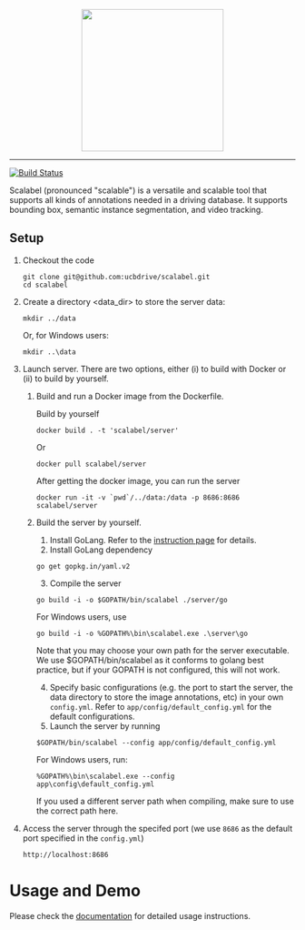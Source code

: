 <p align="center"><img width=250 src="https://s3-us-west-2.amazonaws.com/scalabel-public/www/logo/scalable_dark.svg" /></p>

--------------------------------------------------------------------------------


[![Build Status](https://travis-ci.com/ucbdrive/scalabel.svg?token=9QKS6inVmkjyhrWUHjqT&branch=master)](https://travis-ci.com/ucbdrive/scalabel)

Scalabel (pronounced "scalable") is a versatile and scalable tool that supports all kinds of annotations needed in a driving database. It supports bounding box, semantic instance segmentation, and video tracking.

## Setup ##
1. Checkout the code
    ```
    git clone git@github.com:ucbdrive/scalabel.git
    cd scalabel
    ```
2. Create a directory <data_dir> to store the server data:
    ```
    mkdir ../data
    ```
    Or, for Windows users:
    ```
    mkdir ..\data
    ```
3. Launch server. There are two options, either (i) to build
 with Docker or (ii) to build by yourself.
    1. Build and run a Docker image from the Dockerfile.

        Build by yourself
        ```
        docker build . -t 'scalabel/server'
        ```
        Or
        ```
        docker pull scalabel/server
        ```
        After getting the docker image, you can run the server
        ```
        docker run -it -v `pwd`/../data:/data -p 8686:8686 scalabel/server
        ```
    2. Build the server by yourself.
        1. Install GoLang. Refer to the [instruction page](https://golang.org/doc/install) for details.
        2. Install GoLang dependency
        ```
        go get gopkg.in/yaml.v2
        ```
        
        3. Compile the server 
        ```
        go build -i -o $GOPATH/bin/scalabel ./server/go
        ```
        For Windows users, use
        ```
        go build -i -o %GOPATH%\bin\scalabel.exe .\server\go
        ```
        
         Note that you may choose your own path for the server executable. We
        use $GOPATH/bin/scalabel as it conforms to golang best practice, 
        but if your GOPATH is not configured, this will not work.
        
        4. Specify basic configurations (e.g. the port to start the server, 
        the data directory to store the image annotations, etc) in your own 
        `config.yml`. Refer to `app/config/default_config.yml` for the default configurations. 
        5. Launch the server by running 
        ```
        $GOPATH/bin/scalabel --config app/config/default_config.yml
        ```
        For Windows users, run:
        ```
        %GOPATH%\bin\scalabel.exe --config app\config\default_config.yml
        ```
        
         If you used a different server path when compiling, make sure to use
        the correct path here.
    
3. Access the server through the specifed port (we use `8686` as the default port
specified in the `config.yml`)
    ```
    http://localhost:8686
    ```

# Usage and Demo

Please check the [documentation](doc/usage.md) for detailed usage instructions.
